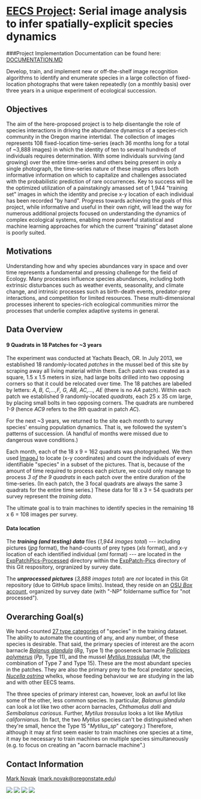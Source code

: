 # [EECS Project](https://eecs.oregonstate.edu/capstone/submission/pages/viewSingleProject.php?id=XsGFkIR7OR5RqvfA): Serial image analysis to infer spatially-explicit species dynamics

###Project Implementation Documentation can be found here: [DOCUMENTATION.MD](DOCUMENTATION_V2.md)

Develop, train, and implement new or off-the-shelf image recognition algorithms to identify and enumerate species in a large collection of fixed-location photographs that were taken repeatedly (on a monthly basis) over three years in a unique experiment of ecological succession.

## Objectives
The aim of the here-proposed project is to help disentangle the role of species interactions in driving the abundance dynamics of a species-rich community in the Oregon marine intertidal. The collection of images represents 108 fixed-location time-series (each 36 months long for a total of ~3,888 images) in which the identity of ten to several hundreds of individuals requires determination. With some individuals surviving (and growing) over the entire time-series and others being present in only a single photograph, the time-series nature of these images offers both informative information on which to capitalize and challenges associated with the probabilistic prediction of rare occurrences. Key to success will be the optimized utilization of a painstakingly amassed set of 1,944 "training set" images in which the identity and precise x-y location of each individual has been recorded "by hand". Progress towards achieving the goals of this project, while informative and useful in their own right, will lead the way for numerous additional projects focused on understanding the dynamics of complex ecological systems, enabling more powerful statistical and machine learning approaches for which the current “training” dataset alone is poorly suited.

## Motivations
Understanding how and why species abundances vary in space and over time represents a fundamental and pressing challenge for the field of Ecology. Many processes influence species abundances, including both extrinsic disturbances such as weather events, seasonality, and climate change, and intrinsic processes such as birth-death events, predator-prey interactions, and competition for limited resources. These multi-dimensional processes inherent to species-rich ecological communities mirror the processes that underlie complex adaptive systems in general.

## Data Overview
#### 9 Quadrats in 18 Patches for ~3 years
The experiment was conducted at Yachats Beach, OR.  In July 2013, we established 18 randomly-located _patches_ in the mussel bed of this site by scraping away all living material within them.  Each patch was created as a square, 1.5 x 1.5 meters in size, had large bolts drilled into two opposing corners so that it could be relocated over time.  The 18 patches are labelled by letters: _A, B, C,...,F, G, AB, AC,..., AE_ (there is no _AA_ patch).  Within each patch we established 9 randomly-located _quadrats_, each 25 x 35 cm large, by placing small bolts in two opposing corners.  The quadrats are numbered _1-9_ (hence _AC9_ refers to the _9th_ quadrat in patch _AC_).

For the next ~3 years, we returned to the site each month to survey species' ensuing population dynamics.  That is, we followed the system's patterns of succession.  (A handful of months were missed due to dangerous wave conditions.)

Each month, each of the 18 x 9 = 162 quadrats was photographed.  We then used [ImageJ](https://imagej.nih.gov/ij/index.html) to locate (x-y coordinates) and count the individuals of every identifiable "species" in a subset of the pictures.  That is, because of the amount of time required to process each picture, we could only manage to process _3 of the 9 quadrats_ in each patch over the entire duration of the time-series.  (In each patch, the 3 focal quadrats are always the same 3 quadrats for the entire time series.)  These data for 18 x 3 = 54 quadrats per survey represent the _training data_.

The ultimate goal is to train machines to identify species in the remaining 18 x 6 = 108 images per survey.

#### Data location
The **_training (and testing) data_** files (_1,944 images total_) --- including pictures (_jpg_ format), the hand-counts of prey types (_xls_ format), and x-y location of each identified individual (_xml_ format) --- are located in the [ExpPatchPics-Processed](/ExpPatch-Pics/ExpPatchPics-Processed) directory within the [ExpPatch-Pics](/ExpPatch-Pics) directory of this Git respository, orgranized by survey date.

The **_unprocessed pictures_** (_3,888 images total_) are _not_ located in this Git repository (due to GitHub space limits).  Instead, they reside on an [OSU _Box_ account](https://oregonstate.box.com/s/bsha00bay1secmyk1s2yuay0y7uqd5ec), organized by survey date (with "-NP" foldername suffice for "not processed").


## Overarching Goal(s)
We hand-counted [27 type categories](/data/data_orig/ExpPatch_SpeciesTypesID.txt) of "species" in the training dataset. The ability to automate the counting of any, and any number, of these species is desirable.  That said, the primary species of interest are the acorn barnacle [_Balanus glandula_](https://inverts.wallawalla.edu/Arthropoda/Crustacea/Maxillopoda/Cirripedia/Balanus_glandula.html) (_Bg_, Type 1) the gooseneck barnacle [_Pollicipes polymerus_](https://www.centralcoastbiodiversity.org/goose-neck-barnacle-bull-pollicipes-polymerus.html) (_Pp_, Type 11), and the mussel [_Mytilus trossulus_](https://www.centralcoastbiodiversity.org/pacific-blue-mussel-bull-mytilus-trossulus.html) (_Mt_, the combination of Type 7 and Type 15).  These are the most abundant species in the patches.  They are also the primary prey to the focal predator species, [_Nucella ostrina_](https://www.centralcoastbiodiversity.org/northern-striped-dogwinkle-bull-nucella-ostrina.html) whelks, whose feeding behaviour we are studying in the lab and with other EECS teams.

The three species of primary interest can, however, look an awful lot like some of the other, less common species.  In particular, _Balanus glandula_ can look a lot like two other acorn barnacles, _Chthamalus dalli_ and _Semibalanus cariosus_.  Further, _Mytilus trossulus_ looks a lot like _Mytilus californianus_.  (In fact, the two _Mytilus_ species can't be distinguished when they're small, hence the Type 15 "_Mytilus_sp_" category.)  Therefore, although it may at first seem easier to train machines one species at a time, it may be necessary to train machines on multiple species simultaneously (e.g. to focus on creating an "acorn barnacle machine".)

## Contact Information
[Mark Novak](https://novaklabosu.github.io) (mark.novak@oregonstate.edu)

![](readme_imgs/patches.png)
![](readme_imgs/species.png)
![](readme_imgs/nucella_on_mytilus.png)
![](readme_imgs/nucella_on_lottia.png)
